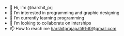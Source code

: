 - 👋 Hi, I’m @harshit_prj
- 👀 I’m interested in programming and graphic designing 
- 🌱 I’m currently learning programming
- 💞️ I’m looking to collaborate on interships
- 📫 How to reach me harshitprajapati9160@gmail.com

<!---
harshitprj/harshitprj is a ✨ special ✨ repository because its `README.md` (this file) appears on your GitHub profile.
You can click the Preview link to take a look at your changes.
--->
